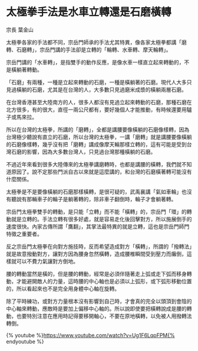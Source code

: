 # 太極拳手法是水車立轉還是石磨橫轉

宗長
葉金山

太極拳各家的手法都不同，宗岳門師承的手法尤其特異，像各家太極拳都講「磨轉、石磨轉」，宗岳門講的手法卻是立轉的「輪轉、水車轉、摩天輪轉」。

宗岳門講的「水車轉」，是指雙手的動作反應，是像水車一樣直立起來轉動的，不是橫躺著轉動。

「石磨」有兩種，一種是立起來轉動的石磨，一種是橫躺著的石磨。現代人大多只見過橫躺的石磨，尤其是在台灣的人，大多數只見過磨米成漿的橫躺兩層石磨。

在台灣香港甚至大陸南方的人，很多人都沒有見過立起來轉動的石磨，那種石磨在北方很多，有的很大，直徑一兩公尺都有，要好幾個人才能推動，有時候還要用驢子或馬來拉。

所以在台灣的太極拳，所講的「磨轉」，全都是講腰要像橫躺的石磨像樣轉，因為台灣極少聽說有直立的石磨，所以台灣的太極拳，一講「磨轉」就是講腰要像橫躺的石磨像樣轉，幾乎沒有把「磨轉」講成像摩天輪那樣立轉的，這有可能是受到台灣石磨的影響，因為大多數台灣人，只見過台灣那種橫躺的石磨。

不過近年來看到很多大陸傳來的太極拳講磨轉時，也都是講腰的橫轉，我們就不知道原因了。說不定那些門派自古以來就是這麼講的，和台灣的石磨橫著轉可能沒有什麼關係。

太極拳是不是要像橫躺的石磨那樣橫轉，是很可疑的，武禹襄講「氣如車輪」也沒有聽說有那輛車子的輪子是躺著轉的，除非車子翻倒時，輪子才會躺著轉。

宗岳門太極拳雙手的轉動，是只能「立轉」而不能「橫轉」的，宗岳門「環」的轉動就是立轉的。手法立轉有很多好處，就是容易走化後回擊對方，所以施展倒手的速度很快。內家古傳所謂「鷹翻」，其掌法最特異的就是立轉，這也是宗岳門師門特徵之重要者。

反之宗岳門太極拳在向對方施技時，反而希望造成對方「橫轉」，所謂的「撥轉法」就是故意撥動對方，讓對方因為腰身忽然橫轉，造成腰椎瞬間受到壓力而癱倒，這樣就可以不費力氣讓對方倒地。

腰的轉動當然是橫的，但是腰的轉動，經常是必須伴隨著走上弧或走下弧而移身轉動，才能避開敵人的力量，這時腰的中心軸也是必須以上弧形，或下弧形移動位置的，所以看起來也不是完全用身體中心軸在旋轉。

除了平時練功，或對方力量根本沒有影響到自己時，才會真的完全以頭頂到會陰的中心軸來轉動，應敵時是要加上偏移中心軸的。所以說即使要把橫轉說成是腰的轉動，也要特別注意在應用時記得要移開軸心，不要在原地橫轉，以免被人用撥轉法轉倒。

{% youtube %}https://www.youtube.com/watch?v=Ug1F6LqpFPM{% endyoutube %}
